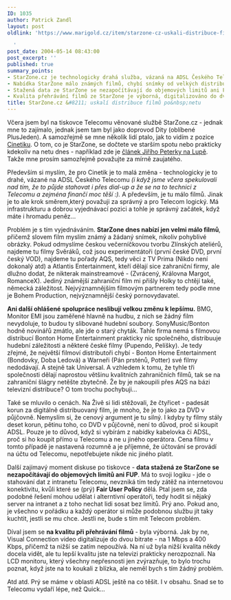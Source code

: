 ```yaml
---
ID: 1035
author: Patrick Zandl
layout: post
oldlink: 'https://www.marigold.cz/item/starzone-cz-uskali-distribuce-filmu-po-netu

  '
post_date: 2004-05-14 08:43:00
post_excerpt: ''
published: true
summary_points:
- StarZone.cz je technologicky drahá služba, vázaná na ADSL Českého Telecomu.
- Nabídka StarZone málo známých filmů, chybí snímky od velkých distributorů.
- Stažená data ze StarZone se nezapočítávají do objemových limitů ani FUP.
- Kvalita přehrávání filmů ze StarZone je výborná, digitalizováno do dvou bitrate.
title: StarZone.cz &#8211; uskalí distribuce filmů po&nbsp;netu
---
```


<p>
Včera jsem byl na tiskovce Telecomu věnované službě StarZone.cz - jednak mne to zajímalo, jednak jsem tam byl jako doprovod Dity (oblíbené PlusJeden). A samozřejmě se mne několik lidí ptalo, jak to vidím z pozice <A href="http://www.cinetik.cz/" target=_blank>Cinetiku</A>. O tom, co je StarZone, se dočtete ve starším spotu nebo prakticky kdekoliv na netu dnes - například zde je <A href="http://www.lupa.cz/clanek.php3?show=3376" target=_blank>článek Jiřího Peterky na Lupě</A>. Takže mne prosím samozřejmě považujte za mírně zaujatého. </p>

<p>
Především si myslím, že pro Cinetik je to malá změna - technologicky je to drahé, vázané na ADSL Českého Telecomu <EM>(i když jsme včera spekulovali nad tím, že to půjde stahovat i přes dial-up a že se na to technici z Telecomu a zejména finančí moc těší :).</EM> A především, je tu málo filmů. Jinak je to ale krok směrem,který považuji za správný a pro Telecom logický. Má infrastrukturu a dobrou vyjednávací pozici a tohle je správný začátek, když máte i&#160;hromadu peněz... &#160;</p>

<p>
Problém je s tím vyjednáváním. <STRONG>StarZone dnes nabízí jen velmi málo filmů</STRONG>, přičemž slovem film myslím známý a žádaný snímek, nikoliv pohyblivé obrázky. Pokud odmyslíme českou večerníčkovou tvorbu Zlínských ateliérů, najdeme tu filmy Svěráků, což jsou experimentátoři (první české DVD, první český VOD), najdeme tu pořady AQS, tedy věci z TV Prima (Nikdo není dokonalý atd) a Atlantis Entertainment, kteří dělají sice zahraniční firmy, ale dlužno dodat, že nikterak mainstreamové -&#160;(Zvrácený, Královna Margot, RomanceX). Jediný známější zahraniční film mi přišly Holky to chtějí také, německá záležitost. Nejvýznamnějším filmovým partnerem tedy podle mne je Bohem Production, nejvýznamnější český pornovydavatel. </p>

<p>
<STRONG>Ani další ohlášené spolupráce neslibují velkou změnu k lepšímu.</STRONG> BMG, Monitor EMI jsou zaměřené hlavně na hudbu, z nich se žádný film nevydoluje, to budou ty slibované hudební soubory. SonyMusic/Bonton hodně novinářů zmátlo, ale jde o starý chyták. Tahle firma nemá s filmovou distribucí Bonton Home Entertainment prakticky nic společného, distribuuje hudební záležitosti a některé české filmy (Pupendo, Pelíšky). Je tedy zřejmé, že největší filmoví distributoři chybí - Bonton Home Entertainment (Bondovky, Doba Ledová) a Warneři (Pán prsténů, Potter) své filmy nedodávají. A stejně tak Universal. A vzhledem k tomu, že tyhle tři společnosti dělají naprostou většinu kvalitních zahraničních filmů, tak se na zahraniční šlágry netěšte zbytečně. Že by je nakoupili přes AQS na bázi televizní distribuce? O tom trochu pochybuji... </p>

<p>
Také se mluvilo o cenách. Na Živě si lidi stěžovali, že čtyřicet - padesát korun za digitálně distribuovaný film, je mnoho, že je to jako za DVD v půjčovně. Nemyslím si, že cenový argument je tu silný. I kdyby ty filmy stály deset korun, pětinu toho, co DVD v půjčovně, není to důvod, proč si koupit ADSL. Pouze je to důvod, když si vybírám z nabídky kabelovka či ADSL, proč si ho koupit přímo u Telecomu a ne u jiného operátora. Cena filmu v tomto případě je nastavená rozumně&#160;a je příjemné, že účtování se provádí na účtu od Telecomu, nepotřebujete nikde nic jiného platit. </p>

<p>
Další zajímavý moment diskuse po tiskovce - <STRONG>data stažená ze StarZone se nezapočítávají do objemových limitů ani FUP</STRONG>. Má to svoji logiku - jde o stahování dat z intranetu Telecomu, nevzniká tím tedy zátěž na internetovou konektivitu, kvůli které se (prý) <STRONG>Fair User Policy</STRONG> dělá. Ptal jsem se, zda podobné řešení mohou udělat i alterntivní operátoři, tedy hodit si nějaký server na intranet a z toho nechat lidi sosat bez limitů. Prý ano. Pokud ano, je všechno v pořádku a každý operátor si může podobnou službu jít taky kuchtit, jestli se mu chce. Jestli ne, bude s tím mít Telecom problém. </p>

<p>
Díval jsem se <STRONG>na kvalitu při přehrávání&#160;filmů</STRONG> - byla výborná. Jak by ne, Visual Connection video digitalizuje do dvou bitrate - na 1 Mbps a 400 Kbps, přičemž ta nižší se zatím nepoužívá. Na ní už byla nižší kvalita někdy docela vidět, ale tu lepší kvalitu jste na televizi prakticky nerozpoznali. Na LCD monitoru, který všechny nepřesnosti jen zvýrazňuje, to bylo trochu poznat, když jste na to koukali z blízka, ale neměl bych s tím žádný problém. </p>

<p>
Atd atd. Prý se máme v oblasti ADSL ještě na co těšit. I v obsahu. Snad se to Telecomu vydaří lépe, než Quick...</p>